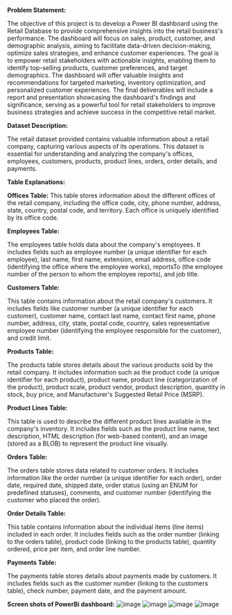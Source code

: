 **Problem Statement:**

The objective of this project is to develop a Power BI dashboard using the Retail Database to provide comprehensive insights into the retail business's performance. The dashboard will focus on sales, product, customer, and demographic analysis, aiming to facilitate data-driven decision-making, optimize sales strategies, and enhance customer experiences. The goal is to empower retail stakeholders with actionable insights, enabling them to identify top-selling products, customer preferences, and target demographics. The dashboard will offer valuable insights and recommendations for targeted marketing, inventory optimization, and personalized customer experiences. The final deliverables will include a report and presentation showcasing the dashboard's findings and significance, serving as a powerful tool for retail stakeholders to improve business strategies and achieve success in the competitive retail market.

**Dataset Description:**

The retail dataset provided contains valuable information about a retail company, capturing various aspects of its operations. This dataset is essential for understanding and analyzing the company's offices, employees, customers, products, product lines, orders, order details, and payments.

**Table Explanations:**

  **Offices Table:**
This table stores information about the different offices of the retail company, including the office code, city, phone number, address, state, country, postal code, and territory. Each office is uniquely identified by its office code.

  **Employees Table:**

The employees table holds data about the company's employees. It includes fields such as employee number (a unique identifier for each employee), last name, first name, extension, email address, office code (identifying the office where the employee works), reportsTo (the employee number of the person to whom the employee reports), and job title.

  **Customers Table:**

This table contains information about the retail company's customers. It includes fields like customer number (a unique identifier for each customer), customer name, contact last name, contact first name, phone number, address, city, state, postal code, country, sales representative employee number (identifying the employee responsible for the customer), and credit limit.

  **Products Table:**

The products table stores details about the various products sold by the retail company. It includes information such as the product code (a unique identifier for each product), product name, product line (categorization of the product), product scale, product vendor, product description, quantity in stock, buy price, and Manufacturer's Suggested Retail Price (MSRP).

  **Product Lines Table:**

This table is used to describe the different product lines available in the company's inventory. It includes fields such as the product line name, text description, HTML description (for web-based content), and an image (stored as a BLOB) to represent the product line visually.

  **Orders Table:**

The orders table stores data related to customer orders. It includes information like the order number (a unique identifier for each order), order date, required date, shipped date, order status (using an ENUM for predefined statuses), comments, and customer number (identifying the customer who placed the order).

  **Order Details Table:**

This table contains information about the individual items (line items) included in each order. It includes fields such as the order number (linking to the orders table), product code (linking to the products table), quantity ordered, price per item, and order line number.

  **Payments Table:**

The payments table stores details about payments made by customers. It includes fields such as the customer number (linking to the customers table), check number, payment date, and the payment amount.

**Screen shots of PowerBi dashboard:**
![image](https://github.com/user-attachments/assets/af68c1fd-ae11-4848-9783-61caba98b84c)
![image](https://github.com/user-attachments/assets/aa7b5295-ac4f-4c3e-8b4d-a1bb942b702e)
![image](https://github.com/user-attachments/assets/8e20a20d-f21e-46d9-ba24-e2bb0cdb937e)
![image](https://github.com/user-attachments/assets/0eaa1023-1401-4624-baf6-38f648b32681)




